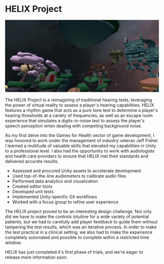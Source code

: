 <link rel="stylesheet" type="text/css" href="https://ryanyearsley.github.io/style.css">

# HELIX Project

<div>
    <img src="../docs/assets/images/HELIX_EscapeRoom1.png">
</div>

The HELIX Project is a reimagining of traditional hearing tests, leveraging the power of virtual reality to assess a player's hearing capabilities. HELIX features a rhythm game that acts as a pure tone test to determine a player's hearing thresholds at a variety of frequencies, as well as an escape room experience that simulates a digits-in-noise test to assess the player's speech perception when dealing with competing background noise.

As my first delve into the Games for Health sector of game development, I was honored to work under the management of industry veteran Jeff Fisher. I learned a multitude of valuable skills that elevated my capabilities in Unity to a professional level. I also had the opportunity to work with audiologists and health care providers to ensure that HELIX met their standards and delivered accurate results.

- Assessed and procured Unity assets to accelerate development
- Used top-of-the-line audiometers to calibrate audio files
- Performed data analytics and visualization
- Created editor tools
- Developed unit tests
- Implemented Unity-specific Git workflows
- Worked with a focus group to refine user experience

The HELIX project proved to be an interesting design challenge. Not only did we have to make the controls intuitive for a wide variety of potential patients, but we had to carefully add player feedback to guide them without tampering the test results, which was an iterative process. In order to make the test practical in a clinical setting, we also had to make the experience completely automated and possible to complete within a restricted time window. 

HELIX has just completed it's first phase of trials, and we're eager to release more information soon.
